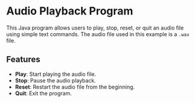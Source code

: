 # Audio Playback Program

This Java program allows users to play, stop, reset, or quit an audio file using simple text commands. The audio file used in this example is a `.wav` file.

## Features

- **Play**: Start playing the audio file.
- **Stop**: Pause the audio playback.
- **Reset**: Restart the audio file from the beginning.
- **Quit**: Exit the program.
